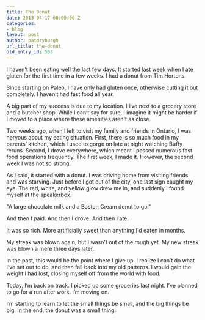 ```yaml
---
title: The Donut
date: 2013-04-17 00:00:00 Z
categories:
- blog
layout: post
author: patdryburgh
url_title: the-donut
old_entry_id: 563
---
```


I haven't been eating well the last few days. It started last week when I ate gluten for the first time in a few weeks. I had a donut from Tim Hortons. 

Since starting on Paleo, I have only had gluten once, otherwise cutting it out completely. I haven’t had fast food all year.

A big part of my success is due to my location. I live next to a grocery store and a butcher shop. While I can’t say for sure, I imagine it might be harder if I moved to a place where these amenities aren't as close.

Two weeks ago, when I left to visit my family and friends in Ontario, I was nervous about my eating situation. First, there is so much food in my parents’ kitchen, which I used to gorge on late at night watching Buffy reruns. Second, I drove everywhere, which meant I passed numerous fast food operations frequently. The first week, I made it. However, the second week I was not so strong.

As I said, it started with a donut. I was driving home from visiting friends and was starving. Just before I got out of the city, one last sign caught my eye. The red, white, and yellow glow drew me in, and suddenly I found myself at the speakerbox. 

"A large chocolate milk and a Boston Cream donut to go."

And then I paid. And then I drove. And then I ate. 

It was so rich. More artificially sweet than anything I'd eaten in months.

My streak was blown again, but I wasn't out of the rough yet. My new streak was blown a mere three days later.

In the past, this would be the point where I give up. I realize I can’t do what I’ve set out to do, and then fall back into my old patterns. I would gain the weight I had lost, closing myself off from the world with food.

Today, I’m back on track. I picked up some groceries last night. I’ve planned to go for a run after work. I’m moving on.

I’m starting to learn to let the small things be small, and the big things be big. In the end, the donut was a small thing.